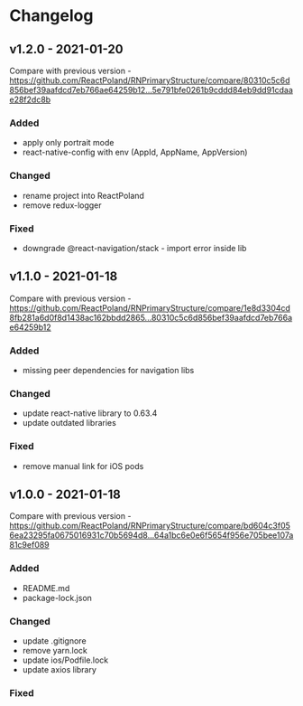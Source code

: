 # Changelog

## v1.2.0 - 2021-01-20

Compare with previous version - https://github.com/ReactPoland/RNPrimaryStructure/compare/80310c5c6d856bef39aafdcd7eb766ae64259b12...5e791bfe0261b9cddd84eb9dd91cdaae28f2dc8b

### Added
- apply only portrait mode
- react-native-config with env (AppId, AppName, AppVersion)

### Changed
- rename project into ReactPoland
- remove redux-logger

### Fixed
- downgrade @react-navigation/stack - import error inside lib

## v1.1.0 - 2021-01-18

Compare with previous version - https://github.com/ReactPoland/RNPrimaryStructure/compare/1e8d3304cd8fb281a6d0f8d1438ac162bbdd2865...80310c5c6d856bef39aafdcd7eb766ae64259b12

### Added
- missing peer dependencies for navigation libs

### Changed
- update react-native library to 0.63.4
- update outdated libraries

### Fixed
- remove manual link for iOS pods

## v1.0.0 - 2021-01-18

Compare with previous version - https://github.com/ReactPoland/RNPrimaryStructure/compare/bd604c3f056ea23295fa0675016931c70b5694d8...64a1bc6e0e6f5654f956e705bee107a81c9ef089

### Added
- README.md
- package-lock.json

### Changed
- update .gitignore
- remove yarn.lock
- update ios/Podfile.lock
- update axios library

### Fixed
